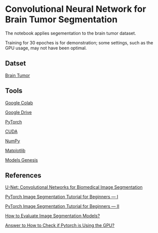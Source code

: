 # Convolutional Neural Network for Brain Tumor Segmentation

The notebook applies segementation to the brain tumor dataset.

Training for 30 epoches is for demonstration; some settings, such as the GPU usage, may not have been optimal.

## Datset

[Brain Tumor](https://figshare.com/articles/dataset/brain_tumor_dataset/1512427)

## Tools

[Google Colab](https://colab.research.google.com)

[Google Drive](https://drive.google.com)

[PyTorch](https://pytorch.org)

[CUDA](https://developer.nvidia.com/cuda-downloads)

[NumPy](https://numpy.org)

[Matplotlib](https://matplotlib.org)

[Models Genesis](https://github.com/MrGiovanni/ModelsGenesis)

## References

[U-Net: Convolutional Networks for Biomedical Image Segmentation](https://link.springer.com/chapter/10.1007/978-3-319-24574-4_28)

[PyTorch Image Segmentation Tutorial for Beginners — I](https://seymatas.medium.com/pytorch-image-segmentation-tutorial-for-beginners-i-88d07a6a63e4)

[PyTorch Image Segmentation Tutorial for Beginners — II](https://seymatas.medium.com/pytorch-image-segmentation-tutorial-for-beginners-ii-edd79a92358a)

[How to Evaluate Image Segmentation Models?](https://towardsdatascience.com/how-accurate-is-image-segmentation-dd448f896388)

[Answer to How to Check if Pytorch is Using the GPU?](https://stackoverflow.com/a/48152675)
